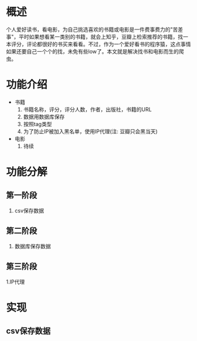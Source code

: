 # 概述
个人爱好读书，看电影，为自己挑选喜欢的书籍或电影是一件费事费力的"苦差事"，平时如果想看某一类别的书籍，就会上知乎，豆瓣上检索推荐的书籍，找一本评分，评论都很好的书买来看看。不过，作为一个爱好看书的程序猿，这点事情如果还要自己一个个的找，未免有些low了。本文就是解决找书和电影而生的爬虫。
# 功能介绍
- 书籍
  1. 书籍名称，评分，评分人数，作者，出版社，书籍的URL
  2. 数据用数据库保存
  3. 按照tag类型
  4. 为了防止IP被加入黑名单，使用IP代理(注: 豆瓣只会黑当天)
- 电影 
  1. 待续
# 功能分解
## 第一阶段
  1. csv保存数据
## 第二阶段
  1. 数据库保存数据
## 第三阶段
  1.IP代理
# 实现
## csv保存数据

